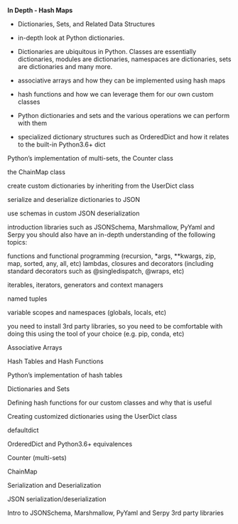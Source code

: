 **In Depth - Hash Maps**

  * Dictionaries, Sets, and Related Data Structures

  * in-depth look at Python dictionaries.

  *  Dictionaries are ubiquitous in Python. Classes are essentially dictionaries, modules are dictionaries, namespaces are dictionaries, sets are dictionaries and many more.

  * associative arrays and how they can be implemented using hash maps

  * hash functions and how we can leverage them for our own custom classes

  * Python dictionaries and sets and the various operations we can perform with them

   * specialized dictionary structures such as OrderedDict and how it relates to the built-in Python3.6+ dict

Python’s implementation of multi-sets, the Counter class

the ChainMap class

create custom dictionaries by inheriting from the UserDict class

serialize and deserialize dictionaries to JSON

use schemas in custom JSON deserialization

introduction libraries such as JSONSchema, Marshmallow, PyYaml and Serpy
 you should also have an in-depth understanding of the following topics:

functions and functional programming (recursion, *args, **kwargs, zip, map, sorted, any, all, etc)
lambdas, closures and decorators (including standard decorators such as @singledispatch, @wraps, etc)

iterables, iterators, generators and context managers

named tuples

variable scopes and namespaces (globals, locals, etc)

you need to install 3rd party libraries, so you need to be comfortable with doing this using the tool of your choice (e.g. pip, conda, etc)

Associative Arrays

Hash Tables and Hash Functions

Python’s implementation of hash tables

Dictionaries and Sets

Defining hash functions for our custom classes and why that is useful

Creating customized dictionaries using the UserDict class

defaultdict

OrderedDict and Python3.6+ equivalences

Counter (multi-sets)

ChainMap

Serialization and Deserialization

JSON serialization/deserialization

Intro to JSONSchema, Marshmallow, PyYaml and Serpy 3rd party libraries
